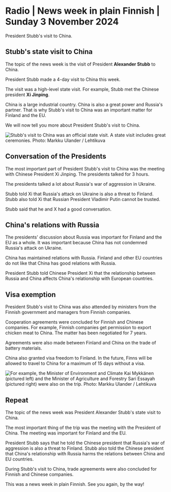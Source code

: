 # Radio \| News week in plain Finnish \| Sunday 3 November 2024

President Stubb's visit to China.

## Stubb's state visit to China

The topic of the news week is the visit of President **Alexander Stubb** to China.

President Stubb made a 4-day visit to China this week.

The visit was a high-level state visit. For example, Stubb met the Chinese president **Xi Jinping**.

China is a large industrial country. China is also a great power and Russia's partner. That is why Stubb's visit to China was an important matter for Finland and the EU.

We will now tell you more about President Stubb's visit to China.

![Stubb's visit to China was an official state visit. A state visit includes great ceremonies. Photo: Markku Ulander / Lehtikuva](https://images.cdn.yle.fi/image/upload/c_crop,h_2880,w_5120,x_0,y_150/ar_1.7777777777777777,c_fill,g_faces,h_431,w_767/dpr_1.0/q_auto:eco/f_auto/fl_lossy/v1730211632/39-13711066720d2704fba3)

## Conversation of the Presidents

The most important part of President Stubb's visit to China was the meeting with Chinese President Xi Jinping. The presidents talked for 3 hours.

The presidents talked a lot about Russia's war of aggression in Ukraine.

Stubb told Xi that Russia's attack on Ukraine is also a threat to Finland. Stubb also told Xi that Russian President Vladimir Putin cannot be trusted.

Stubb said that he and X had a good conversation.

## China's relations with Russia

The presidents' discussion about Russia was important for Finland and the EU as a whole. It was important because China has not condemned Russia's attack on Ukraine.

China has maintained relations with Russia. Finland and other EU countries do not like that China has good relations with Russia.

President Stubb told Chinese President Xi that the relationship between Russia and China affects China's relationship with European countries.

## Visa exemption

President Stubb's visit to China was also attended by ministers from the Finnish government and managers from Finnish companies.

Cooperation agreements were concluded for Finnish and Chinese companies. For example, Finnish companies get permission to export chicken meat to China. The matter has been negotiated for 7 years.

Agreements were also made between Finland and China on the trade of battery materials.

China also granted visa freedom to Finland. In the future, Finns will be allowed to travel to China for a maximum of 15 days without a visa.

![For example, the Minister of Environment and Climate Kai Mykkänen (pictured left) and the Minister of Agriculture and Forestry Sari Essayah (pictured right) were also on the trip. Photo: Markku Ulander / Lehtikuva](https://images.cdn.yle.fi/image/upload/c_crop,h_2880,w_5120,x_0,y_205/ar_1.7777777777777777,c_fill,g_faces,h_431,w_767/dpr_1.0/q_auto:eco/f_auto/fl_lossy/v1730212695/39-13711056720d26fbd400)

## Repeat

The topic of the news week was President Alexander Stubb's state visit to China.

The most important thing of the trip was the meeting with the President of China. The meeting was important for Finland and the EU.

President Stubb says that he told the Chinese president that Russia's war of aggression is also a threat to Finland. Stubb also told the Chinese president that China's relationship with Russia harms the relations between China and EU countries.

During Stubb's visit to China, trade agreements were also concluded for Finnish and Chinese companies.

This was a news week in plain Finnish. See you again, by the way!
